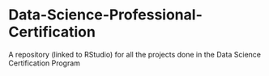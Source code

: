 # Data-Science-Professional-Certification
A repository (linked to RStudio) for all the projects done in the Data Science Certification Program
